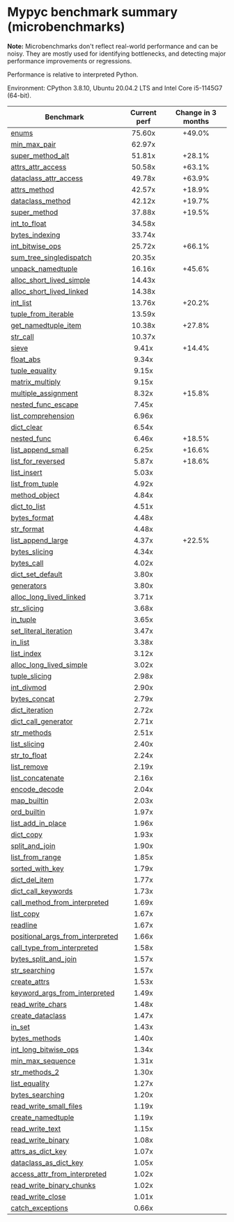# Mypyc benchmark summary (microbenchmarks)

**Note:** Microbenchmarks don't reflect real-world performance and can be noisy.
           They are mostly used for identifying bottlenecks, and detecting major performance
           improvements or regressions.

Performance is relative to interpreted Python.

Environment: CPython 3.8.10, Ubuntu 20.04.2 LTS and Intel Core i5-1145G7 (64-bit).

| Benchmark | Current perf | Change in 3 months |
| --- | :---: | :---: |
| [enums](benchmarks/enums.md) | 75.60x | +49.0% |
| [min_max_pair](benchmarks/min_max_pair.md) | 62.97x |  |
| [super_method_alt](benchmarks/super_method_alt.md) | 51.81x | +28.1% |
| [attrs_attr_access](benchmarks/attrs_attr_access.md) | 50.58x | +63.1% |
| [dataclass_attr_access](benchmarks/dataclass_attr_access.md) | 49.78x | +63.9% |
| [attrs_method](benchmarks/attrs_method.md) | 42.57x | +18.9% |
| [dataclass_method](benchmarks/dataclass_method.md) | 42.12x | +19.7% |
| [super_method](benchmarks/super_method.md) | 37.88x | +19.5% |
| [int_to_float](benchmarks/int_to_float.md) | 34.58x |  |
| [bytes_indexing](benchmarks/bytes_indexing.md) | 33.74x |  |
| [int_bitwise_ops](benchmarks/int_bitwise_ops.md) | 25.72x | +66.1% |
| [sum_tree_singledispatch](benchmarks/sum_tree_singledispatch.md) | 20.35x |  |
| [unpack_namedtuple](benchmarks/unpack_namedtuple.md) | 16.16x | +45.6% |
| [alloc_short_lived_simple](benchmarks/alloc_short_lived_simple.md) | 14.43x |  |
| [alloc_short_lived_linked](benchmarks/alloc_short_lived_linked.md) | 14.38x |  |
| [int_list](benchmarks/int_list.md) | 13.76x | +20.2% |
| [tuple_from_iterable](benchmarks/tuple_from_iterable.md) | 13.59x |  |
| [get_namedtuple_item](benchmarks/get_namedtuple_item.md) | 10.38x | +27.8% |
| [str_call](benchmarks/str_call.md) | 10.37x |  |
| [sieve](benchmarks/sieve.md) | 9.41x | +14.4% |
| [float_abs](benchmarks/float_abs.md) | 9.34x |  |
| [tuple_equality](benchmarks/tuple_equality.md) | 9.15x |  |
| [matrix_multiply](benchmarks/matrix_multiply.md) | 9.15x |  |
| [multiple_assignment](benchmarks/multiple_assignment.md) | 8.32x | +15.8% |
| [nested_func_escape](benchmarks/nested_func_escape.md) | 7.45x |  |
| [list_comprehension](benchmarks/list_comprehension.md) | 6.96x |  |
| [dict_clear](benchmarks/dict_clear.md) | 6.54x |  |
| [nested_func](benchmarks/nested_func.md) | 6.46x | +18.5% |
| [list_append_small](benchmarks/list_append_small.md) | 6.25x | +16.6% |
| [list_for_reversed](benchmarks/list_for_reversed.md) | 5.87x | +18.6% |
| [list_insert](benchmarks/list_insert.md) | 5.03x |  |
| [list_from_tuple](benchmarks/list_from_tuple.md) | 4.92x |  |
| [method_object](benchmarks/method_object.md) | 4.84x |  |
| [dict_to_list](benchmarks/dict_to_list.md) | 4.51x |  |
| [bytes_format](benchmarks/bytes_format.md) | 4.48x |  |
| [str_format](benchmarks/str_format.md) | 4.48x |  |
| [list_append_large](benchmarks/list_append_large.md) | 4.37x | +22.5% |
| [bytes_slicing](benchmarks/bytes_slicing.md) | 4.34x |  |
| [bytes_call](benchmarks/bytes_call.md) | 4.02x |  |
| [dict_set_default](benchmarks/dict_set_default.md) | 3.80x |  |
| [generators](benchmarks/generators.md) | 3.80x |  |
| [alloc_long_lived_linked](benchmarks/alloc_long_lived_linked.md) | 3.71x |  |
| [str_slicing](benchmarks/str_slicing.md) | 3.68x |  |
| [in_tuple](benchmarks/in_tuple.md) | 3.65x |  |
| [set_literal_iteration](benchmarks/set_literal_iteration.md) | 3.47x |  |
| [in_list](benchmarks/in_list.md) | 3.38x |  |
| [list_index](benchmarks/list_index.md) | 3.12x |  |
| [alloc_long_lived_simple](benchmarks/alloc_long_lived_simple.md) | 3.02x |  |
| [tuple_slicing](benchmarks/tuple_slicing.md) | 2.98x |  |
| [int_divmod](benchmarks/int_divmod.md) | 2.90x |  |
| [bytes_concat](benchmarks/bytes_concat.md) | 2.79x |  |
| [dict_iteration](benchmarks/dict_iteration.md) | 2.72x |  |
| [dict_call_generator](benchmarks/dict_call_generator.md) | 2.71x |  |
| [str_methods](benchmarks/str_methods.md) | 2.51x |  |
| [list_slicing](benchmarks/list_slicing.md) | 2.40x |  |
| [str_to_float](benchmarks/str_to_float.md) | 2.24x |  |
| [list_remove](benchmarks/list_remove.md) | 2.19x |  |
| [list_concatenate](benchmarks/list_concatenate.md) | 2.16x |  |
| [encode_decode](benchmarks/encode_decode.md) | 2.04x |  |
| [map_builtin](benchmarks/map_builtin.md) | 2.03x |  |
| [ord_builtin](benchmarks/ord_builtin.md) | 1.97x |  |
| [list_add_in_place](benchmarks/list_add_in_place.md) | 1.96x |  |
| [dict_copy](benchmarks/dict_copy.md) | 1.93x |  |
| [split_and_join](benchmarks/split_and_join.md) | 1.90x |  |
| [list_from_range](benchmarks/list_from_range.md) | 1.85x |  |
| [sorted_with_key](benchmarks/sorted_with_key.md) | 1.79x |  |
| [dict_del_item](benchmarks/dict_del_item.md) | 1.77x |  |
| [dict_call_keywords](benchmarks/dict_call_keywords.md) | 1.73x |  |
| [call_method_from_interpreted](benchmarks/call_method_from_interpreted.md) | 1.69x |  |
| [list_copy](benchmarks/list_copy.md) | 1.67x |  |
| [readline](benchmarks/readline.md) | 1.67x |  |
| [positional_args_from_interpreted](benchmarks/positional_args_from_interpreted.md) | 1.66x |  |
| [call_type_from_interpreted](benchmarks/call_type_from_interpreted.md) | 1.58x |  |
| [bytes_split_and_join](benchmarks/bytes_split_and_join.md) | 1.57x |  |
| [str_searching](benchmarks/str_searching.md) | 1.57x |  |
| [create_attrs](benchmarks/create_attrs.md) | 1.53x |  |
| [keyword_args_from_interpreted](benchmarks/keyword_args_from_interpreted.md) | 1.49x |  |
| [read_write_chars](benchmarks/read_write_chars.md) | 1.48x |  |
| [create_dataclass](benchmarks/create_dataclass.md) | 1.47x |  |
| [in_set](benchmarks/in_set.md) | 1.43x |  |
| [bytes_methods](benchmarks/bytes_methods.md) | 1.40x |  |
| [int_long_bitwise_ops](benchmarks/int_long_bitwise_ops.md) | 1.34x |  |
| [min_max_sequence](benchmarks/min_max_sequence.md) | 1.31x |  |
| [str_methods_2](benchmarks/str_methods_2.md) | 1.30x |  |
| [list_equality](benchmarks/list_equality.md) | 1.27x |  |
| [bytes_searching](benchmarks/bytes_searching.md) | 1.20x |  |
| [read_write_small_files](benchmarks/read_write_small_files.md) | 1.19x |  |
| [create_namedtuple](benchmarks/create_namedtuple.md) | 1.19x |  |
| [read_write_text](benchmarks/read_write_text.md) | 1.15x |  |
| [read_write_binary](benchmarks/read_write_binary.md) | 1.08x |  |
| [attrs_as_dict_key](benchmarks/attrs_as_dict_key.md) | 1.07x |  |
| [dataclass_as_dict_key](benchmarks/dataclass_as_dict_key.md) | 1.05x |  |
| [access_attr_from_interpreted](benchmarks/access_attr_from_interpreted.md) | 1.02x |  |
| [read_write_binary_chunks](benchmarks/read_write_binary_chunks.md) | 1.02x |  |
| [read_write_close](benchmarks/read_write_close.md) | 1.01x |  |
| [catch_exceptions](benchmarks/catch_exceptions.md) | 0.66x |  |
